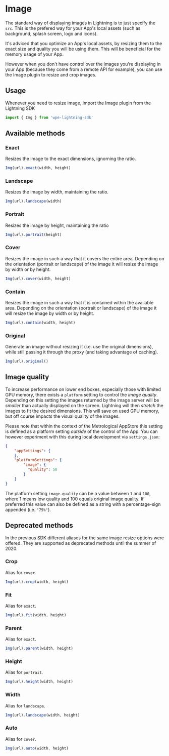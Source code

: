 # Image

The standard way of displaying images in Lightning is to just specify the `src`. This is the prefered way for your App's local assets (such as background, splash screen, logo and icons).

It's adviced that you optimize an App's local assets, by resizing them to the exact size and quality you will be using them. This will be beneficial for the memory usage of your App.

However when you don't have control over the images you're displaying in your App (because they come from a remote API for example), you can use the Image plugin to resize and crop images.

## Usage

Whenever you need to resize image, import the Image plugin from the Lightning SDK

```js
import { Img } from 'wpe-lightning-sdk'
```

## Available methods

### Exact

Resizes the image to the exact dimensions, ignorning the ratio.

```js
Img(url).exact(width, height)
```

### Landscape

Resizes the image by width, maintaining the ratio.

```js
Img(url).landscape(width)
```

### Portrait

Resizes the image by height, maintaining the ratio

```js
Img(url).portrait(height)
```

### Cover

Resizes the image in such a way that it covers the entire area. Depending on the orientation (portrait or landscape) of the image it will resize the image by width or by height.

```js
Img(url).cover(width, height)
```

### Contain

Resizes the image in such a way that it is contained within the available area. Depending on the orientation (portrait or landscape) of the image it will resize the image by width or by height.

```js
Img(url).contain(width, height)
```

### Original

Generate an image without resizing it (i.e. use the original dimensions), while still passing it through the proxy (and taking advantage of caching).

```js
Img(url).original()
```

## Image quality

To increase performance on lower end boxes, especially those with limited GPU memory, there exists a `platform` setting to control the _image quality_.
Depending on this setting the images returned by the image server will be _smaller_ than actually displayed on the screen.
Lightning will then _stretch_ the images to fit the desired dimensions. This will save on used GPU memory, but off course impacts the visual quality of the images.

Please note that within the context of the Metrological AppStore this setting is defined as a platform setting _outside_ of the control of the App.
You can however experiment with this during local development via `settings.json`:

```json
{
    "appSettings": {
    },
    "platformSettings": {
        "image": {
          "quality": 50
        }
    }
}
```

The platform setting `image.quality` can be a value between `1` and `100`, where 1 means low quality and 100 equals original image quality.
If preferred this value can also be defined as a string with a percentage-sign appended (i.e. `"75%"`).

## Deprecated methods

In the previous SDK different aliases for the same image resize options were offered. They are supported as deprecated methods until the summer of 2020.

### Crop

Alias for `cover`.

```js
Img(url).crop(width, height)
```

### Fit

Alias for `exact`.

```js
Img(url).fit(width, height)
```

### Parent

Alias for `exact`.

```js
Img(url).parent(width, height)
```

### Height

Alias for `portrait`.

```js
Img(url).height(width, height)
```


### Width

Alias for `landscape`.

```js
Img(url).landscape(width, height)
```

### Auto

Alias for `cover`.

```js
Img(url).auto(width, height)
```
